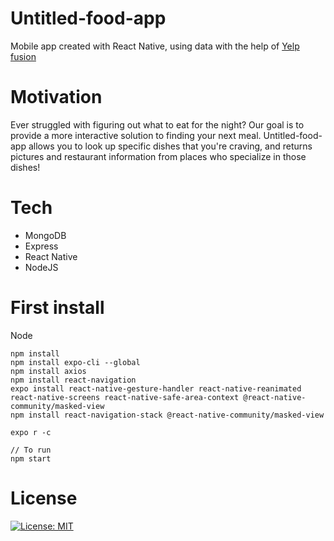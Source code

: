 # Untitled-food-app

Mobile app created with React Native, using data with the help of [Yelp fusion](https://www.yelp.ca/fusion)

# Motivation

Ever struggled with figuring out what to eat for the night? Our goal is to provide a more interactive solution to finding your next meal. Untitled-food-app allows you to look up specific dishes that you're craving, and returns pictures and restaurant information from places who specialize in those dishes! 

# Tech

* MongoDB
* Express
* React Native
* NodeJS

# First install

Node

```
npm install
npm install expo-cli --global
npm install axios
npm install react-navigation
expo install react-native-gesture-handler react-native-reanimated react-native-screens react-native-safe-area-context @react-native-community/masked-view
npm install react-navigation-stack @react-native-community/masked-view

```

```
expo r -c

// To run
npm start
```
# License

[![License: MIT](https://img.shields.io/badge/License-MIT-yellow.svg)](https://opensource.org/licenses/MIT)


